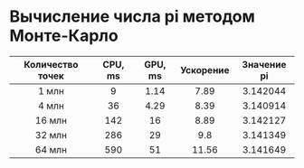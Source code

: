 # Вычисление числа pi методом Монте-Карло
| Количество точек | CPU, ms  | GPU, ms | Ускорение | Значение pi |
| :---:   | :-: | :-: | :-: |  :-: |
| 1 млн | 9 | 1.14 |7.89 | 3.142044 |
| 4 млн | 36 | 4.29 |8.39|3.140914 |
| 16 млн | 142 | 16 |8.89|3.142127 |
| 32 млн | 286 | 29 |9.8|3.141349 |
| 64 млн | 590 | 51 |11.56| 3.141649|
